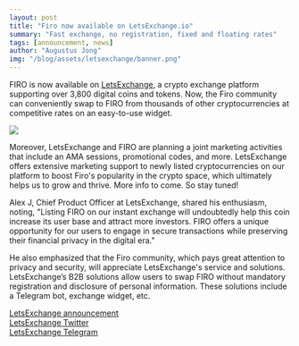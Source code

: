 ```yaml
---
layout: post
title: "Firo now available on LetsExchange.io"
summary: "Fast exchange, no registration, fixed and floating rates"
tags: [announcement, news]
author: "Augustus Jong"
img: "/blog/assets/letsexchange/banner.png"
---
```

FIRO is now available on [LetsExchange](https://letsexchange.io/), a crypto exchange platform supporting over 3,800 digital coins and tokens. Now, the Firo community can conveniently swap to FIRO from thousands of other cryptocurrencies at competitive rates on an easy-to-use widget. 

![](/blog/assets/letsexchange/preview1.png)

Moreover, LetsExchange and FIRO are planning a joint marketing activities that include an AMA sessions, promotional codes, and more. LetsExchange offers extensive marketing support to newly listed cryptocurrencies on our platform to boost Firo's popularity in the crypto space, which ultimately helps us to grow and thrive. More info to come. So stay tuned! 

Alex J, Chief Product Officer at LetsExchange, shared his enthusiasm, noting, "Listing FIRO on our instant exchange will undoubtedly help this coin increase its user base and attract more investors. FIRO offers a unique opportunity for our users to engage in secure transactions while preserving their financial privacy in the digital era." 

He also emphasized that the Firo community, which pays great attention to privacy and security, will appreciate LetsExchange's service and solutions. LetsExchange’s B2B solutions allow users to swap FIRO without mandatory registration and disclosure of personal information. These solutions include a Telegram bot, exchange widget, etc. 

[LetsExchange announcement](https://letsexchange.io/blog/the-firo-cryptocurrency-is-now-available-on-letsexchange/)  
[LetsExchange Twitter](https://twitter.com/letsexchange_io)  
[LetsExchange Telegram](https://t.me/letsexchange_io)  
